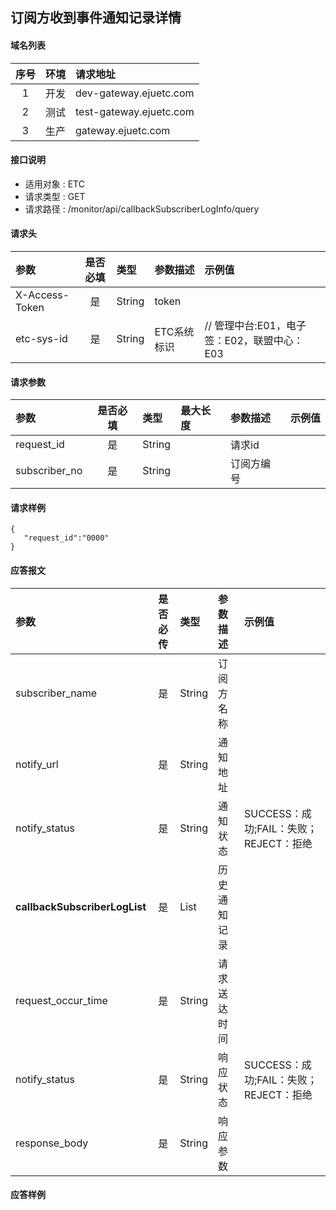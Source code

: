 ## 订阅方收到事件通知记录详情

#### 域名列表

| 序号  | 环境  | 请求地址           |
| :---: | :---: | :----------------- |
|   1   | 开发  | dev-gateway.ejuetc.com  |
|   2   | 测试  | test-gateway.ejuetc.com |
|   3   | 生产  | gateway.ejuetc.com  |

#### 接口说明
* 适用对象 : ETC
* 请求类型 : GET
* 请求路径 : /monitor/api/callbackSubscriberLogInfo/query

#### 请求头
| 参数           | 是否必填 | 类型   | 参数描述    | 示例值                    |
| :------------- | :------: | :----- | :---------- | :------------------------ |
| X-Access-Token |    是    | String | token       |                           |
| etc-sys-id     |    是    | String | ETC系统标识   | // 管理中台:E01，电子签：E02，联盟中心：E03|


#### 请求参数
| 参数       | 是否必填 | 类型   | 最大长度 | 参数描述 | 示例值 |
| :--------- | :------: | :----- | :------- | :------- | :----- |
| request_id |    是    | String |          | 请求id |        |
| subscriber_no |    是    | String |          | 订阅方编号 |        |

#### 请求样例

```
{
   "request_id":"0000"
}
```


#### 应答报文
| 参数              | 是否必传 | 类型    |      参数描述        | 示例值     |
| :---------------- | :------: | :------ | :------------------- | :--------- |
| subscriber_name        |    是    | String    |      订阅方名称          |            |
| notify_url          |    是    | String  |      通知地址    |            |
| notify_status  |    是    | String  |      通知状态    |      SUCCESS：成功;FAIL：失败；REJECT：拒绝     |
| <b>callbackSubscriberLogList</b>       |    是    | List    |      历史通知记录                |            |
| request_occur_time  |    是    | String  |      请求送达时间    |            |
| notify_status  |    是    | String  |      响应状态    |      SUCCESS：成功;FAIL：失败；REJECT：拒绝     |
| response_body    |    是    | String  |      响应参数        |            |


#### 应答样例
```

```